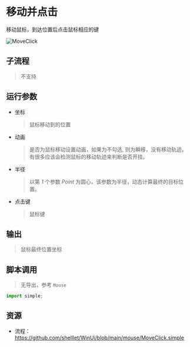# 移动并点击 
移动鼠标，到达位置后点击鼠标相应的键

![MoveClick](./images/03.png ':size=90%')

## 子流程
> 不支持


## 运行参数

* 坐标
  > 鼠标移动到的位置
* 动画
  > 是否为鼠标移动设置动画，如果为不勾选, 则为瞬移，没有移动轨迹。有很多应该会检测鼠标的移动轨迹来判断是否开挂。
* 半径
  > 以第 *1* 个参数 *Point* 为圆心，该参数为半径，动态计算最终的目标位置。
* 点击键
  > 鼠标键

## 输出
> 鼠标最终位置坐标

## 脚本调用
> 无导出，参考 `Mouse`

```python
import simple;

```

## 资源


* 流程：https://github.com/shelllet/WinUi/blob/main/mouse/MoveClick.simple



